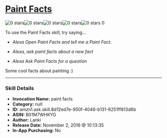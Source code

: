 # [Paint Facts](http://alexa.amazon.com/#skills/amzn1.ask.skill.8d12ed7e-950f-4046-b131-6251ff813d6b)
![0 stars](../../images/ic_star_border_black_18dp_1x.png)![0 stars](../../images/ic_star_border_black_18dp_1x.png)![0 stars](../../images/ic_star_border_black_18dp_1x.png)![0 stars](../../images/ic_star_border_black_18dp_1x.png)![0 stars](../../images/ic_star_border_black_18dp_1x.png) 0

To use the Paint Facts skill, try saying...

* *Alexa Open Paint Facts and tell me a Paint Fact.*

* *Alexa, ask paint facts about a new fact*

* *Alexa Ask Paint Facts for a question*

Some cool facts about painting :)

***

### Skill Details

* **Invocation Name:** paint facts
* **Category:** null
* **ID:** amzn1.ask.skill.8d12ed7e-950f-4046-b131-6251ff813d6b
* **ASIN:** B01M7WHKYG
* **Author:** Lanki
* **Release Date:** November 2, 2016 @ 10:13:35
* **In-App Purchasing:** No
